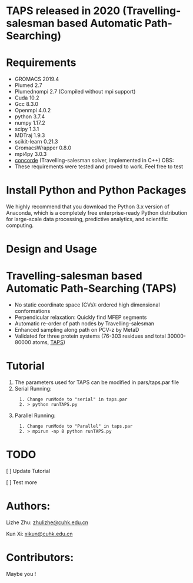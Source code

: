 TAPS released in 2020 (Travelling-salesman based Automatic Path-Searching)
===
Requirements
==
  * GROMACS 2019.4
  * Plumed 2.7
  * Plumednompi 2.7 (Compiled without mpi support)
  * Cuda 10.2
  * Gcc 8.3.0
  * Openmpi 4.0.2
  * python 3.7.4 
  * numpy 1.17.2
  * scipy 1.3.1
  * MDTraj 1.9.3
  * scikit-learn 0.21.3
  * GromacsWrapper 0.8.0
  * mpi4py 3.0.3
  * [concorde](http://www.math.uwaterloo.ca/tsp/concorde.html) (Travelling-salesman solver, implemented in C++)
OBS:
  * These requirements were tested and proved to work. Feel free to test

Install Python and Python Packages
==
We highly recommend that you download the Python 3.x version of Anaconda, which is a completely free enterprise-ready Python distribution for large-scale data processing, predictive analytics, and scientific computing.

Design and Usage
==
Travelling-salesman based Automatic Path-Searching (TAPS)
===
  * No static coordinate space (CVs): ordered high dimensional conformations
  * Perpendicular relaxation: Quickly find MFEP segments
  * Automatic re-order of path nodes by Travelling-salesman
  * Enhanced sampling along path on PCV-z by MetaD
  * Validated for three protein systems (76-303 residues and total 30000-80000 atoms, [TAPS](https://pubs.acs.org/journal/jctcce))      
            
Tutorial
==
  1. The parameters used for TAPS can be modified in pars/taps.par file
  2. Serial Running:
```
     1. Change runMode to "serial" in taps.par
     2. > python runTAPS.py                                  
```
  3. Parallel Running:
```
     1. Change runMode to "Parallel" in taps.par
     2. > mpirun -np 8 python runTAPS.py          
```

TODO
=

[  ] Update Tutorial

[  ] Test more
 
Authors:
=

Lizhe Zhu: zhulizhe@cuhk.edu.cn

Kun Xi: xikun@cuhk.edu.cn

Contributors:
=
 Maybe you !
